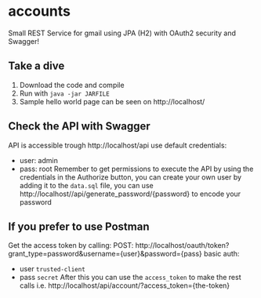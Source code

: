 # accounts
Small REST Service for gmail using JPA (H2) with OAuth2 security and Swagger!
## Take a dive
1.  Download the code and compile
2.  Run with `java -jar JARFILE`
3.  Sample hello world page can be seen on http://localhost/
## Check the API with Swagger
API is accessible trough http://localhost/api use default credentials:
  - user: admin
  - pass: root
Remember to get permissions to execute the API by using the credentials in the Authorize button, you can create your own user by adding it to the `data.sql` file, you can use http://localhost//api/generate_password/{password} to encode your password
## If you prefer to use Postman
Get the access token by calling: 
POST: http://localhost/oauth/token?grant_type=password&username={user}&password={pass}
basic auth:
  - user `trusted-client` 
  - pass `secret` 
After this you can use the `access_token` to make the rest calls i.e. http://localhost/api/account/?access_token={the-token}
